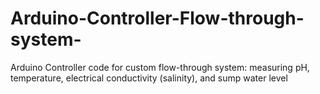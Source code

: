 # Arduino-Controller-Flow-through-system-
Arduino Controller code for custom flow-through system: measuring pH, temperature, electrical conductivity (salinity), and sump water level
